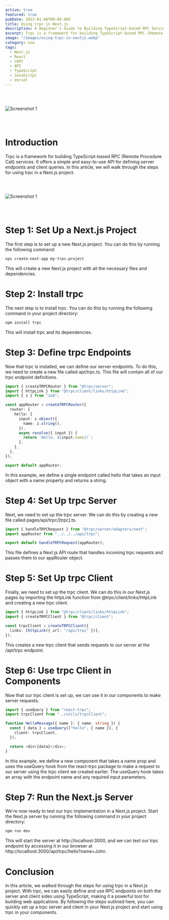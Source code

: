 ```yaml
---
active: true
featured: true
pubDate: 2023-01-06T00:00:00Z
title: Using trpc in Next.js
description: A Beginner's Guide to Building TypeScript-based RPC Services
excerpt: Trpc is a framework for building TypeScript-based RPC (Remote Procedure Call) services.
image: "/images/using-trpc-in-nextjs.webp"
category: now
tags:
  - Next.js
  - React
  - tRPC
  - API
  - TypeScript
  - JavaScript
  - Vercel
---
```


### &nbsp;

![Screenshot 1](/images/using-trpc-in-nextjs-2.webp)

### &nbsp;

# Introduction

Trpc is a framework for building TypeScript-based RPC (Remote Procedure Call) services. It offers a simple and easy-to-use API for defining server endpoints and client queries. In this article, we will walk through the steps for using trpc in a Next.js project.

### &nbsp;

![Screenshot 1](/images/using-trpc-in-nextjs-3.webp)

### &nbsp;

# Step 1: Set Up a Next.js Project

The first step is to set up a new Next.js project. You can do this by running the following command:

```bash
npx create-next-app my-trpc-project
```

This will create a new Next.js project with all the necessary files and dependencies.

# Step 2: Install trpc

The next step is to install trpc. You can do this by running the following command in your project directory:

```bash
npm install trpc
```

This will install trpc and its dependencies.

# Step 3: Define trpc Endpoints

Now that trpc is installed, we can define our server endpoints. To do this, we need to create a new file called api/trpc.ts. This file will contain all of our trpc endpoint definitions.

```typescript
import { createTRPCRouter } from "@trpc/server";
import { httpLink } from "@trpc/client/links/httpLink";
import { z } from "zod";

const appRouter = createTRPCRouter({
  router: {
    hello: {
      input: z.object({
        name: z.string(),
      }),
      async resolve({ input }) {
        return `Hello, ${input.name}!`;
      },
    },
  },
});

export default appRouter;
```

In this example, we define a single endpoint called hello that takes an input object with a name property and returns a string.

# Step 4: Set Up trpc Server

Next, we need to set up the trpc server. We can do this by creating a new file called pages/api/trpc/[trpc].ts.

```typescript
import { handleTRPCRequest } from "@trpc/server/adapters/next";
import appRouter from "../../../api/trpc";

export default handleTRPCRequest(appRouter);
```

This file defines a Next.js API route that handles incoming trpc requests and passes them to our appRouter object.

# Step 5: Set Up trpc Client

Finally, we need to set up the trpc client. We can do this in our Next.js pages by importing the httpLink function from @trpc/client/links/httpLink and creating a new trpc client.

```typescript
import { httpLink } from "@trpc/client/links/httpLink";
import { createTRPCClient } from "@trpc/client";

const trpcClient = createTRPCClient({
  links: [httpLink({ url: "/api/trpc" })],
});
```

This creates a new trpc client that sends requests to our server at the /api/trpc endpoint.

# Step 6: Use trpc Client in Components

Now that our trpc client is set up, we can use it in our components to make server requests.

```typescript
import { useQuery } from "react-trpc";
import trpcClient from "../utils/trpcClient";

function HelloMessage({ name }: { name: string }) {
  const { data } = useQuery(["hello", { name }], {
    client: trpcClient,
  });

  return <div>{data}</div>;
}
```

In this example, we define a new component that takes a name prop and uses the useQuery hook from the react-trpc package to make a request to our server using the trpc client we created earlier. The useQuery hook takes an array with the endpoint name and any required input parameters.

# Step 7: Run the Next.js Server

We're now ready to test our trpc implementation in a Next.js project. Start the Next.js server by running the following command in your project directory:

```bash
npm run dev
```

This will start the server at http://localhost:3000, and we can test our trpc endpoint by accessing it in our browser at http://localhost:3000/api/trpc/hello?name=John.

# Conclusion

In this article, we walked through the steps for using trpc in a Next.js project. With trpc, we can easily define and use RPC endpoints on both the server and client sides using TypeScript, making it a powerful tool for building web applications. By following the steps outlined here, you can quickly set up a trpc server and client in your Next.js project and start using trpc in your components.
